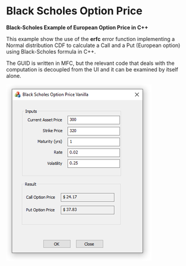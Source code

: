 # Black Scholes Option Price
**Black-Scholes Example of European Option Price in C++**


This example show the use of the **erfc** error function implementing a Normal distribution CDF to calculate a Call and a Put (European option) using Black-Scholes formula in C++.

The GUID is written in MFC, but the relevant code that deals with the computation is decoupled from the UI and it can be examined by itself alone.

  
![](Misc/Black-Scholes.PNG)
